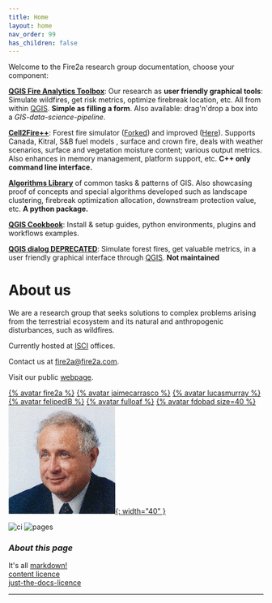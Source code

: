 ```yaml
---
title: Home
layout: home
nav_order: 99
has_children: false
---
```

Welcome to the Fire2a research group documentation, choose your component:

[__QGIS Fire Analytics Toolbox__](docs/qgis-toolbox/README.html): Our research as **user friendly graphical tools**: Simulate wildfires, get risk metrics, optimize firebreak location, etc. All from within [QGIS]. **Simple as filling a form**. Also available: drag'n'drop a box into a *GIS-data-science-pipeline*.

[__Cell2Fire++__](docs/Cell2Fire/README.html): Forest fire simulator ([Forked]) and improved ([Here]). Supports Canada, Kitral, S&B fuel models , surface and crown fire, deals with weather scenarios, surface and vegetation moisture content; various output metrics. Also enhances in memory management, platform support, etc. **C++ only command line interface.**

[__Algorithms Library__](docs/fire2a-lib.html) of common tasks & patterns of GIS. Also showcasing proof of concepts and special algorithms developed such as landscape clustering, firebreak optimization allocation, downstream protection value, etc. **A python package.**

[__QGIS Cookbook__](docs/qgis-cookbook/README.html): Install & setup guides, python environments, plugins and workflows examples.

[__QGIS dialog DEPRECATED__](docs/qgis-dialog/README.html): Simulate forest fires, get valuable metrics, in a user friendly graphical interface through [QGIS]. __Not maintained__

# About us

We are a research group that seeks solutions to complex problems arising from the terrestrial ecosystem and its natural and anthropogenic disturbances, such as wildfires.

Currently hosted at [ISCI](https://isci.cl) offices.

Contact us at <a href="mailto:fire2a@fire2a.com">fire2a@fire2a.com</a>.

Visit our public <a href="http://www.fire2a.com">webpage</a>.

[{% avatar fire2a %}](https://github.com/fire2a/)
[{% avatar jaimecarrasco %}](https://github.com/jaimecarrasco/)
[{% avatar lucasmurray %}](https://github.com//lucasmurray97)
[{% avatar felipedlB %}](https://github.com/FelipedlB)
[{% avatar fulloaf %}](https://github.com/fulloaf/)
[{% avatar fdobad size=40 %}](https://github.com/fdobad/)
[![](assets/images/aw.png){: width="40" }](https://www.dii.uchile.cl/~aweintra/)

![ci](https://github.com/fire2a/docs/actions/workflows/ci.yml/badge.svg)
![pages](https://github.com/fire2a/docs/actions/workflows/pages.yml/badge.svg)

### _About this page_  
It's all [markdown!](docs/markdown_kitchen_sink.html)  
[content licence](https://raw.githubusercontent.com/fire2a/docs/main/LICENSE)  
[just-the-docs-licence](https://raw.githubusercontent.com/fire2a/docs/main/just-the-docs-LICENSE)

---
[QGIS]: https://qgis.org
[Forked]: https://github.com/cell2fire/Cell2Fire/
[Here]: https://github.com/fire2a/C2F-W/
